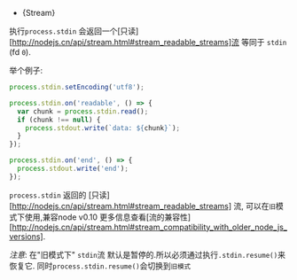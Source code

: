 
* {Stream}

执行`process.stdin` 会返回一个[只读][http://nodejs.cn/api/stream.html#stream_readable_streams]流 等同于 `stdin` (fd `0`).

举个例子:

```js
process.stdin.setEncoding('utf8');

process.stdin.on('readable', () => {
  var chunk = process.stdin.read();
  if (chunk !== null) {
    process.stdout.write(`data: ${chunk}`);
  }
});

process.stdin.on('end', () => {
  process.stdout.write('end');
});
```

`process.stdin` 返回的 [只读][http://nodejs.cn/api/stream.html#stream_readable_streams] 流, 可以在`旧`模式下使用,兼容node v0.10
更多信息查看[流的兼容性][http://nodejs.cn/api/stream.html#stream_compatibility_with_older_node_js_versions].

*注意*: 在"旧模式下" `stdin`流 默认是暂停的.所以必须通过执行`.stdin.resume()`来恢复它.
同时`process.stdin.resume()`会切换到`旧模式`
